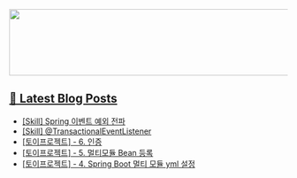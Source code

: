 <a href="https://github.com/devxb/gitanimals">
<img
  src="https://render.gitanimals.org/lines/hyunjong-96"
  width="600"
  height="120"
/>

## 📕 Latest Blog Posts

</a><ul><li><a href='https://hyunjong96.tistory.com/19' target='_blank'>[Skill] Spring 이벤트 예외 전파</a></li><li><a href='https://hyunjong96.tistory.com/18' target='_blank'>[Skill] @TransactionalEventListener</a></li><li><a href='https://hyunjong96.tistory.com/17' target='_blank'>[토이프로젝트] - 6. 인증</a></li><li><a href='https://hyunjong96.tistory.com/16' target='_blank'>[토이프로젝트] - 5. 멀티모듈 Bean 등록</a></li><li><a href='https://hyunjong96.tistory.com/15' target='_blank'>[토이프로젝트] - 4. Spring Boot 멀티 모듈 yml 설정</a></li></ul>